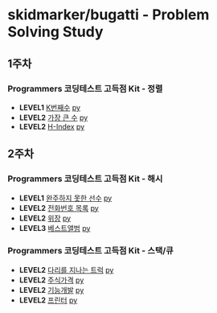 # skidmarker/bugatti - Problem Solving Study

## 1주차

### Programmers 코딩테스트 고득점 Kit - 정렬

- **LEVEL1** [K번째수](https://programmers.co.kr/learn/courses/30/lessons/42748) [py](./sort/42748.py)
- **LEVEL2** [가장 큰 수](https://programmers.co.kr/learn/courses/30/lessons/42746) [py](./sort/42746.py)
- **LEVEL2** [H-Index](https://programmers.co.kr/learn/courses/30/lessons/42747) [py](./sort/42747.py)

## 2주차

### Programmers 코딩테스트 고득점 Kit - 해시

- **LEVEL1** [완주하지 못한 선수](https://programmers.co.kr/learn/courses/30/lessons/42576) [py](./hash/42576.py)
- **LEVEL2** [전화번호 목록](https://programmers.co.kr/learn/courses/30/lessons/42577) [py](./hash/42577.py)
- **LEVEL2** [위장](https://programmers.co.kr/learn/courses/30/lessons/42578) [py](./hash/42578.py)
- **LEVEL3** [베스트앨범](https://programmers.co.kr/learn/courses/30/lessons/42579) [py](./hash/42579.py)

### Programmers 코딩테스트 고득점 Kit - 스택/큐

- **LEVEL2** [다리를 지나는 트럭](https://programmers.co.kr/learn/courses/30/lessons/42583) [py](./stack+queue/42583.py)
- **LEVEL2** [주식가격](https://programmers.co.kr/learn/courses/30/lessons/42584) [py](./stack+queue/42584.py)
- **LEVEL2** [기능개발](https://programmers.co.kr/learn/courses/30/lessons/42586) [py](./stack+queue/42586.py)
- **LEVEL2** [프린터](https://programmers.co.kr/learn/courses/30/lessons/42587) [py](./stack+queue/42587.py)
